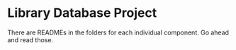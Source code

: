 # Library Database Project

There are READMEs in the folders for each individual component. Go ahead and read those.
